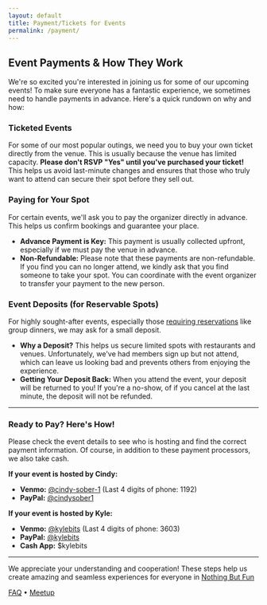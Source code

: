 ```yaml
---
layout: default
title: Payment/Tickets for Events
permalink: /payment/
---
```


## Event Payments & How They Work

We're so excited you're interested in joining us for some of our upcoming events! To make sure everyone has a fantastic experience, we sometimes need to handle payments in advance. Here's a quick rundown on why and how:


### **Ticketed Events**

For some of our most popular outings, we need you to buy your own ticket directly from the venue. This is usually because the venue has limited capacity. **Please don't RSVP "Yes" until you've purchased your ticket!** This helps us avoid last-minute changes and ensures that those who truly want to attend can secure their spot before they sell out.

### **Paying for Your Spot**

For certain events, we'll ask you to pay the organizer directly in advance. This helps us confirm bookings and guarantee your place.

*   **Advance Payment is Key:** This payment is usually collected upfront, especially if we must pay the venue in advance.
*   **Non-Refundable:** Please note that these payments are non-refundable. If you find you can no longer attend, we kindly ask that you find someone to take your spot. You can coordinate with the event organizer to transfer your payment to the new person.

### **Event Deposits (for Reservable Spots)**

For highly sought-after events, especially those [requiring reservations](/reservation) like group dinners, we may ask for a small deposit.

*   **Why a Deposit?** This helps us secure limited spots with restaurants and venues. Unfortunately, we've had members sign up but not attend, which can leave us looking bad and prevents others from enjoying the experience.
*   **Getting Your Deposit Back:** When you attend the event, your deposit will be returned to you! If you're a no-show, of if you cancel at the last minute, the deposit will not be refunded.

---

### **Ready to Pay? Here's How!**

Please check the event details to see who is hosting and find the correct payment information. Of
course, in addition to these payment processors, we also take cash.

**If your event is hosted by Cindy:**

*   **Venmo:** [@cindy-sober-1](https://venmo.com/u/cindy-sober-1) (Last 4 digits of phone: 1192)
*   **PayPal:** [@cindysober1](https://paypal.me/cindysober1)

**If your event is hosted by Kyle:**
*   **Venmo:** [@kylebits](https://venmo.com/u/kylebits) (Last 4 digits of phone: 3603)
*   **PayPal:** [@kylebits](https://paypal.me/kylebits)
*   **Cash App:** $kylebits

---

We appreciate your understanding and cooperation! These steps help us create amazing and seamless experiences for everyone in [Nothing But Fun](/)

[FAQ](/faq) • [Meetup](https://meetup.com/pcola-fun)